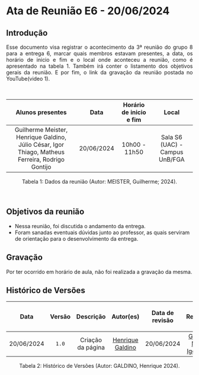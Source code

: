 # Ata de Reunião E6 - 20/06/2024

## Introdução

<p align="justify">
Esse documento visa registrar o acontecimento da  3ª reunião do grupo 8 para a entrega 6, marcar quais membros estavam presentes, a data, os horário de inicio e fim e o local onde aconteceu a reunião, como é apresentado na tabela 1. Também irá conter o listamento dos objetivos gerais da reunião. E por fim, o link da gravação da reunião postada no YouTube(video 1).
</p>

<br />

|                                      Alunos presentes                                 |    Data    | Horário de inicio e fim |      Local       |
| :-----------------------------------------------------------------------------------: | :--------: | :---------------------: | :--------------: |
| Guilherme Meister, Henrique Galdino, Júlio César, Igor Thiago, Matheus Ferreira, Rodrigo Gontijo | 20/06/2024 |      10h00 - 11h50      | Sala S6 (UAC) - Campus UnB/FGA |

<div style="text-align: center">
<p> Tabela 1: Dados da reunião (Autor: MEISTER, Guilherme; 2024). </p>
</div>

<br />

## Objetivos da reunião

- Nessa reunião, foi discutida o andamento da entrega.
- Foram sanadas eventuais dúvidas junto ao professor, as quais serviram de orientação para o desenvolvimento da entrega.

## Gravação
Por ter ocorrido em horário de aula, não foi realizada a gravação da mesma.

## Histórico de Versões

| <p align="center">Data</p> | <p align="center">Versão</p> | <p align="center">Descrição</p> | <p align="center">Autor(es)</p> | <p align="center">Data de revisão</p> | <p align="center">Revisor(es)</p> |
| :--:       | :----: | :-------: | :---: | :-------------: | :-----: |
| 20/06/2024 | `1.0`  | Criação da página | [Henrique Galdino](https://github.com/hgaldino05) | 20/06/2024 | [Guilherme Meister](https://github.com/gmeister18), [Igor Thiago](https://github.com/alladin-51)|

<div style="text-align: center">
<p> Tabela 2: Histórico de Versões (Autor: GALDINO, Henrique 2024). </p>
</div>
